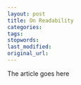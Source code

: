 ```yaml
---
layout: post
title: On Readability
categories:
tags:
stopwords:
last_modified:
original_url: 
---
```


The article goes here

